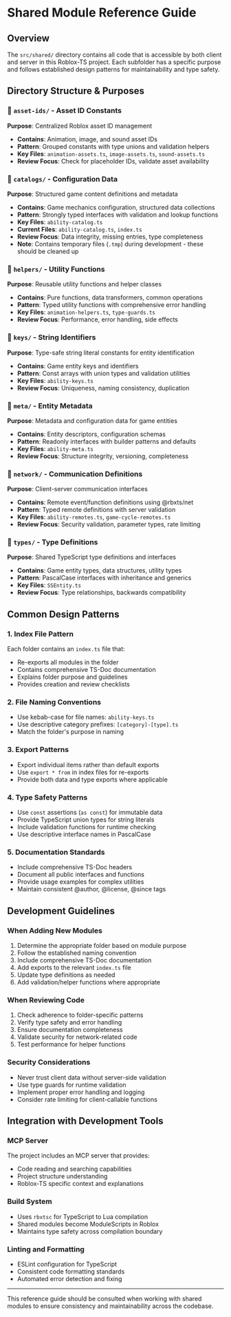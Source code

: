 # Shared Module Reference Guide

## Overview

The `src/shared/` directory contains all code that is accessible by both client and server in this Roblox-TS project. Each subfolder has a specific purpose and follows established design patterns for maintainability and type safety.

## Directory Structure & Purposes

### 📁 `asset-ids/` - Asset ID Constants
**Purpose**: Centralized Roblox asset ID management
- **Contains**: Animation, image, and sound asset IDs
- **Pattern**: Grouped constants with type unions and validation helpers
- **Key Files**: `animation-assets.ts`, `image-assets.ts`, `sound-assets.ts`
- **Review Focus**: Check for placeholder IDs, validate asset availability

### 📁 `catalogs/` - Configuration Data
**Purpose**: Structured game content definitions and metadata
- **Contains**: Game mechanics configuration, structured data collections
- **Pattern**: Strongly typed interfaces with validation and lookup functions
- **Key Files**: `ability-catalog.ts`
- **Current Files**: `ability-catalog.ts`, `index.ts`
- **Review Focus**: Data integrity, missing entries, type completeness
- **Note**: Contains temporary files (`.tmp`) during development - these should be cleaned up

### 📁 `helpers/` - Utility Functions
**Purpose**: Reusable utility functions and helper classes
- **Contains**: Pure functions, data transformers, common operations
- **Pattern**: Typed utility functions with comprehensive error handling
- **Key Files**: `animation-helpers.ts`, `type-guards.ts`
- **Review Focus**: Performance, error handling, side effects

### 📁 `keys/` - String Identifiers
**Purpose**: Type-safe string literal constants for entity identification
- **Contains**: Game entity keys and identifiers
- **Pattern**: Const arrays with union types and validation utilities
- **Key Files**: `ability-keys.ts`
- **Review Focus**: Uniqueness, naming consistency, duplication

### 📁 `meta/` - Entity Metadata
**Purpose**: Metadata and configuration data for game entities
- **Contains**: Entity descriptors, configuration schemas
- **Pattern**: Readonly interfaces with builder patterns and defaults
- **Key Files**: `ability-meta.ts`
- **Review Focus**: Structure integrity, versioning, completeness

### 📁 `network/` - Communication Definitions
**Purpose**: Client-server communication interfaces
- **Contains**: Remote event/function definitions using @rbxts/net
- **Pattern**: Typed remote definitions with server validation
- **Key Files**: `ability-remotes.ts`, `game-cycle-remotes.ts`
- **Review Focus**: Security validation, parameter types, rate limiting

### 📁 `types/` - Type Definitions
**Purpose**: Shared TypeScript type definitions and interfaces
- **Contains**: Game entity types, data structures, utility types
- **Pattern**: PascalCase interfaces with inheritance and generics
- **Key Files**: `SSEntity.ts`
- **Review Focus**: Type relationships, backwards compatibility

## Common Design Patterns

### 1. Index File Pattern
Each folder contains an `index.ts` file that:
- Re-exports all modules in the folder
- Contains comprehensive TS-Doc documentation
- Explains folder purpose and guidelines
- Provides creation and review checklists

### 2. File Naming Conventions
- Use kebab-case for file names: `ability-keys.ts`
- Use descriptive category prefixes: `[category]-[type].ts`
- Match the folder's purpose in naming

### 3. Export Patterns
- Export individual items rather than default exports
- Use `export * from` in index files for re-exports
- Provide both data and type exports where applicable

### 4. Type Safety Patterns
- Use `const` assertions (`as const`) for immutable data
- Provide TypeScript union types for string literals
- Include validation functions for runtime checking
- Use descriptive interface names in PascalCase

### 5. Documentation Standards
- Include comprehensive TS-Doc headers
- Document all public interfaces and functions
- Provide usage examples for complex utilities
- Maintain consistent @author, @license, @since tags

## Development Guidelines

### When Adding New Modules
1. Determine the appropriate folder based on module purpose
2. Follow the established naming convention
3. Include comprehensive TS-Doc documentation
4. Add exports to the relevant `index.ts` file
5. Update type definitions as needed
6. Add validation/helper functions where appropriate

### When Reviewing Code
1. Check adherence to folder-specific patterns
2. Verify type safety and error handling
3. Ensure documentation completeness
4. Validate security for network-related code
5. Test performance for helper functions

### Security Considerations
- Never trust client data without server-side validation
- Use type guards for runtime validation
- Implement proper error handling and logging
- Consider rate limiting for client-callable functions

## Integration with Development Tools

### MCP Server
The project includes an MCP server that provides:
- Code reading and searching capabilities
- Project structure understanding
- Roblox-TS specific context and explanations

### Build System
- Uses `rbxtsc` for TypeScript to Lua compilation
- Shared modules become ModuleScripts in Roblox
- Maintains type safety across compilation boundary

### Linting and Formatting
- ESLint configuration for TypeScript
- Consistent code formatting standards
- Automated error detection and fixing

---

This reference guide should be consulted when working with shared modules to ensure consistency and maintainability across the codebase.
